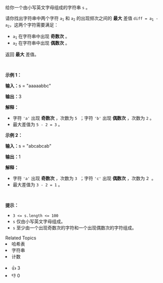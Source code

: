 <p>给你一个由小写英文字母组成的字符串&nbsp;<code>s</code> 。</p>

<p>请你找出字符串中两个字符&nbsp;<code>a<sub>1</sub></code>&nbsp;和&nbsp;<code>a<sub>2</sub></code> 的出现频次之间的 <strong>最大</strong> 差值 <code>diff = a<sub>1</sub>&nbsp;- a<sub>2</sub></code>，这两个字符需要满足：</p>

<ul> 
 <li><code>a<sub>1</sub></code>&nbsp;在字符串中出现 <strong>奇数次</strong> 。</li> 
 <li><code>a<sub>2</sub></code>&nbsp;在字符串中出现 <strong>偶数次</strong>&nbsp;。</li> 
</ul>

<p>返回 <strong>最大</strong> 差值。</p>

<p>&nbsp;</p>

<p><b>示例 1：</b></p>

<div class="example-block"> 
 <p><span class="example-io"><b>输入：</b>s = "aaaaabbc"</span></p> 
</div>

<p><b>输出：</b>3</p>

<p><b>解释：</b></p>

<ul> 
 <li>字符&nbsp;<code>'a'</code>&nbsp;出现 <strong>奇数次</strong>&nbsp;，次数为&nbsp;<code><font face="monospace">5</font></code><font face="monospace"> ；字符</font>&nbsp;<code>'b'</code>&nbsp;出现 <strong>偶数次</strong> ，次数为&nbsp;<code><font face="monospace">2</font></code>&nbsp;。</li> 
 <li>最大差值为&nbsp;<code>5 - 2 = 3</code>&nbsp;。</li> 
</ul>

<p><b>示例 2：</b></p>

<div class="example-block"> 
 <p><span class="example-io"><b>输入：</b>s = "abcabcab"</span></p> 
</div>

<p><b>输出：</b>1</p>

<p><b>解释：</b></p>

<ul> 
 <li>字符&nbsp;<code>'a'</code>&nbsp;出现 <strong>奇数次</strong>&nbsp;，次数为&nbsp;<code><font face="monospace">3</font></code><font face="monospace"> ；字符</font>&nbsp;<code>'c'</code>&nbsp;出现 <strong>偶数次</strong>&nbsp;，次数为&nbsp;<font face="monospace">2 。</font></li> 
 <li>最大差值为&nbsp;<code>3 - 2 = 1</code> 。</li> 
</ul>

<p>&nbsp;</p>

<p><b>提示：</b></p>

<ul> 
 <li><code>3 &lt;= s.length &lt;= 100</code></li> 
 <li><code>s</code>&nbsp;仅由小写英文字母组成。</li> 
 <li><code>s</code>&nbsp;至少由一个出现奇数次的字符和一个出现偶数次的字符组成。</li> 
</ul>

<div><div>Related Topics</div><div><li>哈希表</li><li>字符串</li><li>计数</li></div></div><br><div><li>👍 3</li><li>👎 0</li></div>
